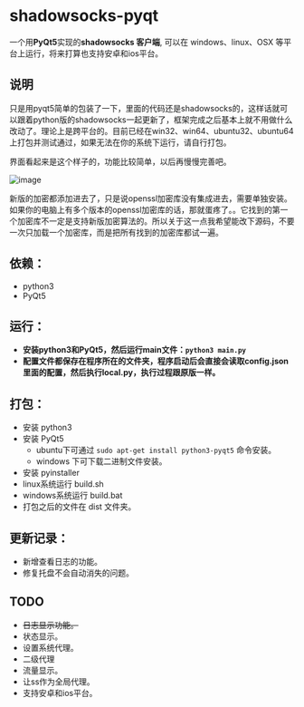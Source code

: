 # shadowsocks-pyqt
一个用**PyQt5**实现的**shadowsocks 客户端**, 可以在 windows、linux、OSX 等平台上运行，将来打算也支持安卓和ios平台。

## 说明
只是用pyqt5简单的包装了一下，里面的代码还是shadowsocks的，这样话就可以跟着python版的shadowsocks一起更新了，框架完成之后基本上就不用做什么改动了。理论上是跨平台的。目前已经在win32、win64、ubuntu32、ubuntu64上打包并测试通过，如果无法在你的系统下运行，请自行打包。

界面看起来是这个样子的，功能比较简单，以后再慢慢完善吧。

![image](https://cloud.githubusercontent.com/assets/11572353/23792584/80412fae-05c2-11e7-95fa-e8af9d7ed78f.png)

新版的加密都添加进去了，只是说openssl加密库没有集成进去，需要单独安装。如果你的电脑上有多个版本的openssl加密库的话，那就蛋疼了。。它找到的第一个加密库不一定是支持新版加密算法的。所以关于这一点我希望能改下源码，不要一次只加载一个加密库，而是把所有找到的加密库都试一遍。

## 依赖：

* python3
* PyQt5

## 运行：
* **安装python3和PyQt5，然后运行main文件：`python3 main.py`**
* **配置文件都保存在程序所在的文件夹，程序启动后会直接会读取config.json里面的配置，然后执行local.py，执行过程跟原版一样。**

## 打包：

* 安装 python3
* 安装 PyQt5 
  * ubuntu下可通过 `sudo apt-get install python3-pyqt5` 命令安装。
  * windows 下可下载二进制文件安装。
* 安装 pyinstaller
* linux系统运行 build.sh 
* windows系统运行 build.bat
* 打包之后的文件在 dist 文件夹。

## 更新记录：
* 新增查看日志的功能。
* 修复托盘不会自动消失的问题。

## TODO
* ~~日志显示功能。~~
* 状态显示。
* 设置系统代理。
* 二级代理
* 流量显示。
* 让ss作为全局代理。
* 支持安卓和ios平台。